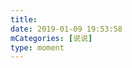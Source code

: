 ```yaml
---
title: 
date: 2019-01-09 19:53:58
mCategories: [说说]
type: moment
---
```


<div id="pics-20190109195358"></div>

<script src="/lib/moment/pics.js"></script>
<script>
var data = [
    {"link": "2019-01-09_000000.jpeg", "type": "shuoshuo"}
];
picsRender(data, "pics-20190109195358");
</script>
